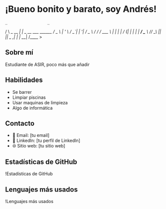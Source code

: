 # ¡Bueno bonito y barato, soy Andrés!


    _                  _             
   / \     _  __    __| |  _  __   ___     ______
  / _ \   | '_  \  /  _`| | '__| /  _  \ /   ___/
 / ___ \  | | | | / (_| | |  |   |   __/ \___  \ 
/_/   \_\ |_| |_| \__ ,_| |_ |    \___|  /____  >


 





## Sobre mí
Estudiante de ASIR, poco más que añadir

## Habilidades
- Se barrer
- Limpiar piscinas
- Usar maquinas de limpieza
- Algo de informática



## Contacto
- 📧 Email: [tu email]
- 💼 LinkedIn: [tu perfil de LinkedIn]
- 🌐 Sitio web: [tu sitio web]

## Estadísticas de GitHub
!Estadísticas de GitHub

## Lenguajes más usados
!Lenguajes más usados

